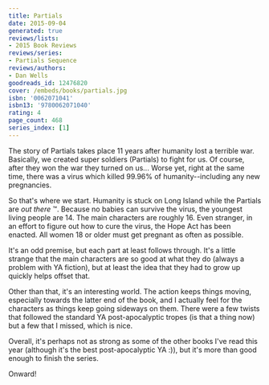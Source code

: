 ```yaml
---
title: Partials
date: 2015-09-04
generated: true
reviews/lists:
- 2015 Book Reviews
reviews/series:
- Partials Sequence
reviews/authors:
- Dan Wells
goodreads_id: 12476820
cover: /embeds/books/partials.jpg
isbn: '0062071041'
isbn13: '9780062071040'
rating: 4
page_count: 468
series_index: [1]
---
```

The story of Partials takes place 11 years after humanity lost a terrible war. Basically, we created super soldiers (Partials) to fight for us. Of course, after they won the war they turned on us... Worse yet, right at the same time, there was a virus which killed 99.96% of humanity--including any new pregnancies.  

So that's where we start. Humanity is stuck on Long Island while the Partials are _out there_ ™. Because no babies can survive the virus, the youngest living people are 14. The main characters are roughly 16. Even stranger, in an effort to figure out how to cure the virus, the Hope Act has been enacted. All women 18 or older must get pregnant as often as possible.  

<!--more-->

It's an odd premise, but each part at least follows through. It's a little strange that the main characters are so good at what they do (always a problem with YA fiction), but at least the idea that they had to grow up quickly helps offset that.  

Other than that, it's an interesting world. The action keeps things moving, especially towards the latter end of the book, and I actually feel for the characters as things keep going sideways on them. There were a few twists that followed the standard YA post-apocalyptic tropes (is that a thing now) but a few that I missed, which is nice.  

Overall, it's perhaps not as strong as some of the other books I've read this year (although it's the best post-apocalyptic YA :)), but it's more than good enough to finish the series.  

Onward!
